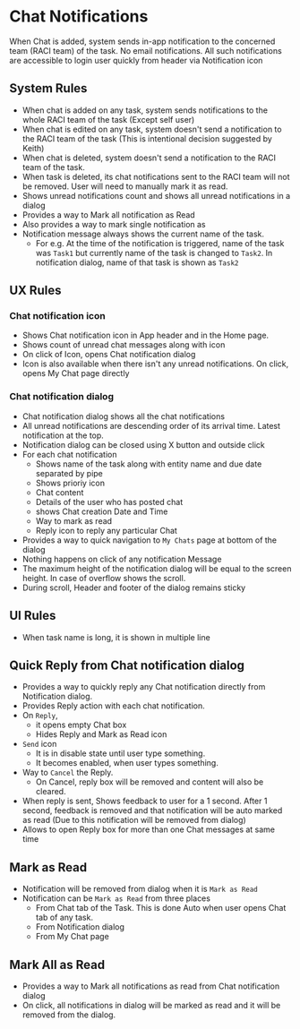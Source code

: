 # Chat Notifications
When Chat is added, system sends in-app notification to the concerned team (RACI team) of the task. No email notifications. All such notifications are accessible to login user quickly from header via Notification icon

## System Rules

- When chat is added on any task, system sends notifications to the whole RACI team of the task (Except self user)
- When chat is edited on any task, system doesn't send a notification to the RACI team of the task (This is intentional decision suggested by Keith)
- When chat is deleted, system doesn't send a notification to the RACI team of the task.
- When task is deleted, its chat notifications sent to the RACI team will not be removed. User will need to manually mark it as read.
- Shows unread notifications count and shows all unread notifications in a dialog
- Provides a way to Mark all notification as Read
- Also provides a way to mark single notification as 
- Notification message always shows the current name of the task. 
    - For e.g. At the time of the notification is triggered, name of the task was `Task1` but currently name of the task is changed to `Task2`. In notification dialog, name of that task is shown as `Task2`

## UX Rules

### Chat notification icon

- Shows Chat notification icon in App header and in the Home page.
- Shows count of unread chat messages along with icon
- On click of Icon, opens Chat notification dialog
- Icon is also available when there isn't any unread notifications. On click, opens My Chat page directly

### Chat notification dialog
- Chat notification dialog shows all the chat notifications
- All unread notifications are descending order of its arrival time. Latest notification at the top.
- Notification dialog can be closed using X button and outside click
- For each chat notification 
    - Shows name of the task along with entity name and due date separated by pipe
    - Shows prioriy icon
    - Chat content 
    - Details of the user who has posted chat
    - shows Chat creation Date and Time
    - Way to mark as read
    - Reply icon to reply any particular Chat
- Provides a way to quick navigation to `My Chats` page at bottom of the dialog
- Nothing happens on click of any notification Message
- The maximum height of the notification dialog will be equal to the screen height. In case of overflow shows the scroll.
- During scroll, Header and footer of the dialog remains sticky 
## UI Rules
- When task name is long, it is shown in multiple line

## Quick Reply from Chat notification dialog
- Provides a way to quickly reply any Chat notification directly from Notification dialog. 
- Provides Reply action with each chat notification.
- On `Reply`, 
    - it opens empty Chat box
    - Hides Reply and Mark as Read icon 
- `Send` icon 
    - It is in disable state until user type something. 
    - It becomes enabled, when user types something.
- Way to `Cancel` the Reply. 
    - On Cancel, reply box will be removed and content will also be cleared.
- When reply is sent, Shows feedback to user for a 1 second. After 1 second, feedback is removed and that notification will be auto marked as read (Due to this notification will be removed from dialog)
- Allows to open Reply box for more than one Chat messages at same time


## Mark as Read
- Notification will be removed from dialog when it is `Mark as Read`
- Notification can be `Mark as Read` from three places
    - From Chat tab of the Task. This is done Auto when user opens Chat tab of any task. 
    - From Notification dialog
    - From My Chat page

## Mark All as Read
- Provides a way to Mark all notifications as read from Chat notification dialog
- On click, all notifications in dialog will be marked as read and it will be removed from the dialog.